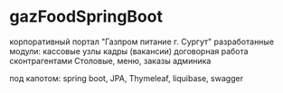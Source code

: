 # gazFoodSpringBoot

корпоративный портал "Газпром питание г. Сургут"
разработанные модули:
кассовые узлы
кадры (вакансии)
договорная работа сконтрагентами
Столовые, меню, заказы
админика

под капотом: spring boot, JPA, Thymeleaf, liquibase, swagger
